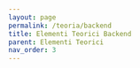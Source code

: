 ```yaml
---
layout: page
permalink: /teoria/backend
title: Elementi Teorici Backend
parent: Elementi Teorici
nav_order: 3
---
```

